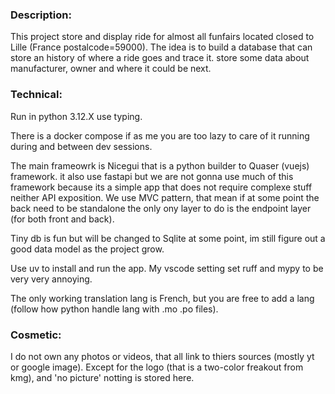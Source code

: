 
### Description:

This project store and display ride for almost all funfairs located closed to Lille (France postalcode=59000).
The idea is to build a database that can store an history of where a ride goes and trace it. store some data about manufacturer, owner and where it could be next.

### Technical:

Run in python 3.12.X use typing.

There is a docker compose if as me you are too lazy to care of it running during and between dev sessions.

The main frameowrk is Nicegui that is a python builder to Quaser (vuejs) framework.
it also use fastapi but we are not gonna use much of this framework because its a simple app that does not require complexe stuff neither API exposition.
We use MVC pattern, that mean if at some point the back need to be standalone the only ony layer to do is the endpoint layer (for both front and back).

Tiny db is fun but will be changed to Sqlite at some point, im still figure out a good data model as the project grow.

Use uv to install and run the app.
My vscode setting set ruff and mypy to be very very annoying. 

The only working translation lang is French, but you are free to add a lang (follow how python handle lang with .mo .po files).

### Cosmetic:

I do not own any photos or videos, that all link to thiers sources (mostly yt or google image).
Except for the logo (that is a two-color freakout from kmg), and 'no picture' notting is stored here.

